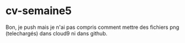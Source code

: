 # cv-semaine5
Bon, je push mais je n'ai pas compris comment mettre des fichiers png (telechargés) dans cloud9 ni dans github.
